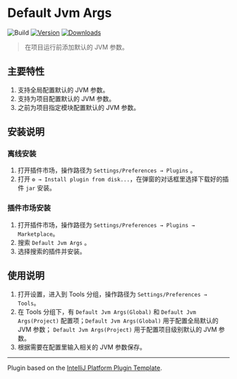 # Default Jvm Args

![Build](https://github.com/huangkl1024/default-jvm-args-intellij-plugin/workflows/Build/badge.svg)
[![Version](https://img.shields.io/jetbrains/plugin/v/PLUGIN_ID.svg)](https://plugins.jetbrains.com/plugin/PLUGIN_ID)
[![Downloads](https://img.shields.io/jetbrains/plugin/d/PLUGIN_ID.svg)](https://plugins.jetbrains.com/plugin/PLUGIN_ID)


<!-- Plugin description -->


> 在项目运行前添加默认的 JVM 参数。

## 主要特性

1. 支持全局配置默认的 JVM 参数。
2. 支持为项目配置默认的 JVM 参数。
3. 之前为项目指定模块配置默认的 JVM 参数。

## 安装说明

### 离线安装

1. 打开插件市场，操作路径为 `Settings/Preferences → Plugins` 。
2. 打开 `⚙️ → Install plugin from disk...`，在弹窗的对话框里选择下载好的插件 `jar` 安装。

### 插件市场安装

1. 打开插件市场，操作路径为 `Settings/Preferences → Plugins → Marketplace`。
2. 搜索 `Default Jvm Args` 。
3. 选择搜索的插件并安装。


## 使用说明

1. 打开设置，进入到 Tools 分组，操作路径为 `Settings/Preferences → Tools`。
2. 在 Tools 分组下，有 `Default Jvm Args(Global)` 和 `Default Jvm Args(Project)` 配置项；`Default Jvm Args(Global)` 用于配置全局默认的 JVM 参数； `Default Jvm Args(Project)` 用于配置项目级别默认的 JVM 参数。
3. 根据需要在配置里输入相关的 JVM 参数保存。

<!-- Plugin description end -->

---
Plugin based on the [IntelliJ Platform Plugin Template][template].

[template]: https://github.com/JetBrains/intellij-platform-plugin-template

[docs:plugin-description]: https://plugins.jetbrains.com/docs/intellij/plugin-user-experience.html#plugin-description-and-presentation
